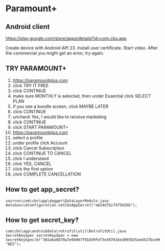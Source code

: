 # Paramount+

## Android client

https://play.google.com/store/apps/details?id=com.cbs.app

Create device with Android API 23. Install user certificate. Start video. After
the commercial you might get an error, try again.

## TRY PARAMOUNT+

1. https://paramountplus.com
2. click TRY IT FREE
3. click CONTINUE
4. make sure MONTHLY is selected, then under Essential click SELECT PLAN
5. if you see a bundle screen, click MAYBE LATER
6. click CONTINUE
7. uncheck Yes, I would like to receive marketing
8. click CONTINUE
9. click START PARAMOUNT+
10. https://paramountplus.com
11. select a profile
12. under profile click Account
13. click Cancel Subscription
14. click CONTINUE TO CANCEL
15. click I understand
16. click YES, CANCEL
17. click the first option
18. click COMPLETE CANCELLATION

## How to get app\_secret?

~~~
sources\com\cbs\app\dagger\DataLayerModule.java
dataSourceConfiguration.setCbsAppSecret("a624d7b175f5626b");
~~~

## How to get secret\_key?

~~~
com\cbs\app\androiddata\retrofit\util\RetrofitUtil.java
SecretKeySpec secretKeySpec = new SecretKeySpec(b("302a6a0d70a7e9b967f91d39fef3e387816e3095925ae4537bce96063311f9c5"), "AES");
~~~
